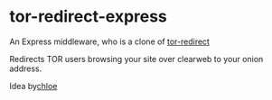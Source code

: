 # tor-redirect-express

An Express middleware, who is a clone of [tor-redirect](https://github.com/redpois0n/tor-redirect)

Redirects TOR users browsing your site over clearweb to your onion address.

Idea by[chloe](https://github.com/intchloe)

  
